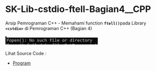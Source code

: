 # SK-Lib-cstdio-ftell-Bagian4__CPP
Arsip Pemrograman C++ - Memahami function <code><b>ftell()</b></code>pada Library <code><b>&lt;cstdio></b></code> di Pemrograman C++ (Bagian 4)<br><br>
<img src="https://github.com/RizkyKhapidsyah/SK-Lib-cstdio-ftell-Bagian4__CPP/blob/master/SK-Lib-cstdio-ftell-Bagian4__CPP/x64/result/001.PNG"><br><br>
Lihat Source Code : <br>
- <a href="https://github.com/RizkyKhapidsyah/SK-Lib-cstdio-ftell-Bagian4__CPP/blob/master/SK-Lib-cstdio-ftell-Bagian4__CPP/Source.cpp">Program</a>
